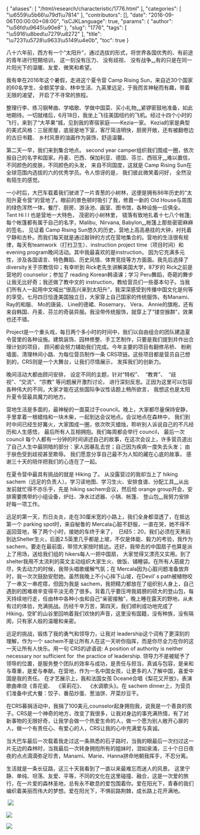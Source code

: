 {
    "aliases": [
        "/html/research/characteristic/1776.html"
    ],
    "categories": [
        "\u6559\u5b66\u79d1\u7814"
    ],
    "contributors": [],
    "date": "2016-09-06T00:00:00+08:00",
    "isCJKLanguage": true,
    "params": {
        "author": "\u56fd\u9645\u90e8"
    },
    "slug": "1776",
    "tags": [
        "\u5916\u8bed\u7279\u8272"
    ],
    "title": "\u7231\u5728\u9633\u5149\u4e0b",
    "toc": true
}

八十六年前，西方有一个“太阳升”，通过选拔的形式，将世界各国优秀的、有前途的青年进行短期培训， 这一刻没有压力、 没有歧视、 没有战争„„有的只是在同一片阳光下的温暖、友爱、微笑和希望。




我有幸在2016年这个暑假，走进这个夏令营 Camp Rising Sun，来自近30个国家的60名学生、全额奖学金、林中生活、九英里远足，于我而言神秘而有趣，带着无限的渴望， 开启了不寻常的旅程。




整理行李、练习钢琴曲、学唱歌、学做中国菜、买小礼物„„紧锣密鼓地准备，如此地期待。一切就绪后，6月18日，我坐上飞往美国纽约的飞机。经过十四个小时的飞行，来到了“大苹果“城，见到我的寄宿家庭——Kezia一家。 Kezia的家是典型的美式风格：三层房屋，底层是地下室，客厅简洁明快，厨房开敞，还有被翻卷边的古旧书籍、 乡村风景的油画作为装饰，舒适温馨。




第二天一早，我们来到集合地点。 second year camper组织我们围成一圈，依次报自己的名字和国家。丹麦、巴西、保加利亚、德国、芬兰、西班牙„„难以置信，不同颜色的皮肤，不同颜色的头发， 来自不同国度，这就是 Camp Rising Sun在全球范围内选拔的六的优秀学员。令人惊讶的是， 我们彼此微笑着问好， 全然没有陌生的感觉。




一小时后，大巴车载着我们驶进了一片青葱的小树林，这便是拥有86年历史的“太阳升夏令营”的营地了。眼前的景色顿时吸引了我，修葺一新的 Old House与周围的绿色浑然一体，餐厅、厨房、游泳池、画室、图书馆，各种设施一应俱全。 Tent Hi l l 也是营地一大特色， 茂密的小树林里， 错落有致地扎着十七八个帐篷;每个帐篷都有属于自己的名字，Malibu,  Nirvana, Babylon„„帐篷上那些密密麻麻的签名， 见证着 Camp Rising Sun悠久的历史，营地上高高悬挂的大钟，衬托着宁静和古朴。而我们每天就是通过敲钟的方式在营地集合的。营地的生活很有规律，每天有teamwork（打扫卫生）、instruction project time（项目时间）和 evening program晚间活动。其中我最喜欢的是instruction， 因为它充满多元性，涉及各国语言、特色舞蹈、历史风情、体育竞技等方方面面。我先后选择了 diversity关于宗教信仰；有幸听到 Rick老先生讲解美国大学，87岁的 Rick之前是营地的 counselor；参加了 reading Korean韩语课；学习 Peru舞蹈，奇葩的舞步让我无比好奇；我还做了教中文的 instruction，教给营员们一些基本句子。当我们所有人一起用中文喊出“很高兴来到太阳升”，我深深感受到传播中国文化是何等的享受。七月四日恰逢美国独立日，大家穿上自己国家的传统服饰，有Manami、 Ray的和服、 Mo的唐装、 Line的德裙、Rosemary、 Vera、 Annie的旗袍，还有来自韩国、丹麦、芬兰的奇装异服。我没带传统服饰，就穿上了“镂空猴群”，效果也还不错。




Project是一个重头戏，每日两个多小时的时间中，我们以自由组合的团队建造夏令营里的各种设施。建筑装饰、园林修整、手工艺制作，只要是我们提到并作出合理计划的项目， 顾问都会努力辅助我们完成。今年主要的项目有翻修吊桥、 粉刷墙面、清理林间小路、为每位营员制作一条 CRS项链。这些项目都是营员自己想到的，CRS则是一个大舞台，让我们尽情展示， 发挥我们的创新力。




晚间活动大都由顾问安排， 设定不同的主题，针对“特权”、  “教育”、  “歧视”、“交流”、“宗教” 等问题展开激烈讨论， 进行深刻反思。正因为这里可以包容各种伟大的不同，大家才能在这些国际争议性话题上畅所欲言， 我想这也是太阳升夏令营最具魔力的地方。




营地生活是多面的，最神秘的一面莫过于council。晚上，大家都尽量保持安静，手里拿着一根蜡烛和一块木柴，一起到达会议地点。会议地点在森林中， 我们到时中间已经生好篝火，大家围成一圈，依次吹灭蜡烛，聆听别人诉说自己的不凡经历和人生感悟， 最后所有人互相拥抱。我们每周都会举行 council， 最后一次 council 每个人都有一分钟的时间讲述自己的故事，在这次会议上，许多营员道出了自己人生中最阴暗的部分：家人因暴乱去世；自己因为疾病一度失去头发； 由于肤色受到歧视甚至欺辱。 我们愿意分享自己最不为人知的藏在心底的故事， 感谢三十天的陪伴把我们的心连在了一起。




在夏令营中最具有挑战的就是 Hiking 了。 从没露营过的我却当上了 hiking sachem（远足的负责人）。学习读地图、学习生火、安排食谱、分配工具„„从出发前就忙得不亦乐乎，先是 hiking sachem会议，然后给 orange group开会，安排需要携带的小组设备，炉灶、净水过滤器、小锅、帐篷、 登山包„„我努力安排好每一项工作。




远足的第一天，烈日炎炎，走在30厘米宽的小路上，我们全身都湿透了，在抵达第一个 parking spot时，来自秘鲁的 Mercala心脏不舒服，一直在哭，她不得不返回营地，等了两个小时，接她的车终于来了，  已经5：20，我们必须在天黑前到达Shelter生火，后面2.5英里几乎都是上坡，不仅是体能、毅力的考验，我作为sachem，要走在最前面，带领大家按时抵达。还好，我带去的中国扇子也算是派上了用场，送给我们组的 hikers每人一把中国扇， 大家觉得又漂亮又实用。到了shelter我用不太流利的英文主动组织大家生火、做饭、铺睡袋。在所有人筋疲力尽，失去动力的时候，我带头唱歌缓解气氛；在 Mercala因为心脏问题准备放弃时，我一次次鼓励安慰她。虽然我晚上不小心摔下山坡，在Devil′ s path被植物咬了一串又一串疙瘩，但因为我是 sachem，我把精力都放在了组织别人身上，自己遇到的困难艰辛变得平淡无奇了很多。背着几乎要压垮我肩膀的硕大的登山包，每天持续地行走，任由林中各种小虫和自己“亲密接触”，晚上睡在露天的野地，从未有过的体验，充满挑战。历经千辛万苦，第四天，我们顺利成功地完成了 Hiking，空旷的山谷里回响着我们欢快的声音，这里没有国籍，没有种族，没有隔阂，只有家人般的温暖和亲密。




远足的挑战，锻炼了我的勇气和领导力，让我对 leadership这个词有了更深刻的理解，作为一个 sachem不是让所有人在这一天听你指挥，而是你尽全力在你的这一天让所有人快乐。用一句 CRS的谚语说: A position of authority is neither necessary nor sufficient for  the practice of leadership. 领导力不是被赋予了领导的位置，是服务整个团队的效率与成功，是责任与担当，真诚与包容，是亲和与尊重，是爱与奉献。在营地，作为一名中国女孩，让更多的人了解中国，喜爱中国是我的责任。 在才艺展示上，我和法国女孩 Dceané合唱《梨花又开放》，表演歌曲串烧《青花瓷、  《茉莉花》、  《水调歌头》。在 sachem dinner上，为营员们准备中式大餐：饺子、番茄炒蛋、葱油饼、芹菜炒豆干。




在CRS募捐活动中，我捐了100美元,counselor起身拥抱我，说我是一个善良的孩子。CRS是一个神奇的地方，改变了我很多，让我对身边的事充满热情，有了对新事物的无限好奇，让我学会做一个热爱生命的人，做一个愿为别人敞开心扉的人，做一个有责任心、有爱心的人，CRS让我的心中充满爱与真诚。




当大巴车最后一次载着我走过这一条熟悉的石子路时，当我的眼最后一次扫过这一片无边的森林时，当我最后一次转身拥抱所有的姐妹时，泪如泉涌，三十个日日夜夜的点点滴滴弥足珍贵，Manami、Marie、Hanna拼命地朝我挥手，不忍分离。




生活就是一条长征路，这三十天我看到了一直以来最难忘而迷人的风景。 这里宁静、单纯、坦荡、友爱、平等，不同的文化在这里碰撞、融合，这是一次爱的旅行，在一片爱的森林圣地，总有永不歇息的爱包围着你。爱在阳光下，青春的我们编织着美丽而伟大的梦想。爱在阳光下，不惧前路荆棘，成长路上花开满地。




  






 ![](https://cdn.tfls.online/mirror/full/2bf7cc762c704578a2e744f1699620871f2614d7.jpg)




![](https://cdn.tfls.online/mirror/full/58746f4edb63e611bcc4b14fac68ee6dbcdb3919.jpg)




![](https://cdn.tfls.online/mirror/full/363586e0c3c4026be3897548156ebce519b7ec52.jpg)




 



  
